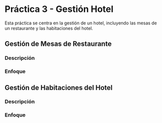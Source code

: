 # Práctica 3 - Gestión Hotel

Esta práctica se centra en la gestión de un hotel, incluyendo las mesas de un restaurante y las habitaciones del hotel.

## Gestión de Mesas de Restaurante

### Descripción



### Enfoque


## Gestión de Habitaciones del Hotel

### Descripción



### Enfoque





